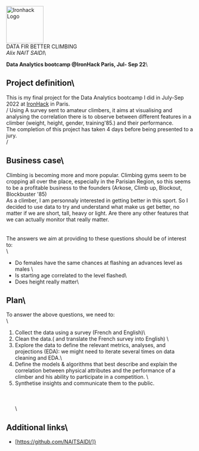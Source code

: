 <img src="https://bit.ly/2VnXWr2" alt="Ironhack Logo" width="100"/>\
DATA FIR BETTER CLIMBING\
*Alix NAIT SAIDI*\

**Data Analytics bootcamp @IronHack Paris, Jul- Sep 22**\

## Project definition\

This is my final project for the Data Analytics bootcamp I did in July-Sep 2022 at [IronHack](https://www.ironhack.com/fr/data-analytics/paris) in Paris.\
/
Using A survey sent to amateur climbers, it aims at visualising and analysing the correlation there is to observe between different features in a climber (weight, height, gender, training\'85.)  and their performance.\
The completion of this project has taken 4 days before being presented to a jury.\
/
## Business case\
Climbing is becoming more and more popular. Climbing gyms seem to be cropping all over the place, especially in the Parisian Region, so this seems to be a profitable business to the founders (Arkose, Climb up, Blockout, Blockbuster \'85) \
As a climber, I am personnaly interested in getting better in this sport. So I decided to use data to try and understand what make us get better, no matter if we are short, tall, heavy or light. Are there any other features that we can actually monitor that really matter. \
\
\
The answers we aim at providing to these questions should be of interest to:\
\
- Do females have the same chances at flashing an advances level as males \
- Is starting age correlated to the level flashed\
- Does height really matter\
## Plan\
To answer the above questions, we need to:\
\
1. Collect the data using a survey (French and English)\
2. Clean the data.( and translate the French survey into English) \
3. Explore the data to define the relevant metrics, analyses, and projections (EDA): we might need to iterate several times on data cleaning and EDA.\
4. Define the models & algorithms that best describe and explain the correlation between physical attributes and the performance of a climber and his ability to participate in a competition. \
5. Synthetise insights and communicate them to the public. \
\
\
\
\
## Additional links\
- [https://github.com/NAITSAIDI/]}
